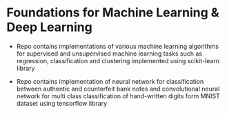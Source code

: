 # Foundations for Machine Learning & Deep Learning

* Repo contains implementations of various machine learning algorithms for supervised and unsupervised machine learning tasks such as regression, classification and clustering implemented using scikit-learn library

* Repo contains implementation of neural network for classification between authentic and counterfeit bank notes and convolutional neural network for multi class classification of hand-written digits form MNIST dataset using tensorflow library
